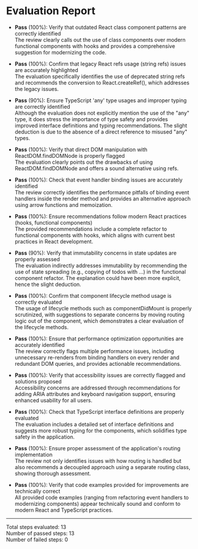 # Evaluation Report

- **Pass** (100%): Verify that outdated React class component patterns are correctly identified  
  The review clearly calls out the use of class components over modern functional components with hooks and provides a comprehensive suggestion for modernizing the code.

- **Pass** (100%): Confirm that legacy React refs usage (string refs) issues are accurately highlighted  
  The evaluation specifically identifies the use of deprecated string refs and recommends the conversion to React.createRef(), which addresses the legacy issues.

- **Pass** (90%): Ensure TypeScript 'any' type usages and improper typing are correctly identified  
  Although the evaluation does not explicitly mention the use of the "any" type, it does stress the importance of type safety and provides improved interface definitions and typing recommendations. The slight deduction is due to the absence of a direct reference to misused "any" types.

- **Pass** (100%): Verify that direct DOM manipulation with ReactDOM.findDOMNode is properly flagged  
  The evaluation clearly points out the drawbacks of using ReactDOM.findDOMNode and offers a sound alternative using refs.

- **Pass** (100%): Check that event handler binding issues are accurately identified  
  The review correctly identifies the performance pitfalls of binding event handlers inside the render method and provides an alternative approach using arrow functions and memoization.

- **Pass** (100%): Ensure recommendations follow modern React practices (hooks, functional components)  
  The provided recommendations include a complete refactor to functional components with hooks, which aligns with current best practices in React development.

- **Pass** (90%): Verify that immutability concerns in state updates are properly assessed  
  The evaluation indirectly addresses immutability by recommending the use of state spreading (e.g., copying of todos with ...) in the functional component refactor. The explanation could have been more explicit, hence the slight deduction.

- **Pass** (100%): Confirm that component lifecycle method usage is correctly evaluated  
  The usage of lifecycle methods such as componentDidMount is properly scrutinized, with suggestions to separate concerns by moving routing logic out of the component, which demonstrates a clear evaluation of the lifecycle methods.

- **Pass** (100%): Ensure that performance optimization opportunities are accurately identified  
  The review correctly flags multiple performance issues, including unnecessary re-renders from binding handlers on every render and redundant DOM queries, and provides actionable recommendations.

- **Pass** (100%): Verify that accessibility issues are correctly flagged and solutions proposed  
  Accessibility concerns are addressed through recommendations for adding ARIA attributes and keyboard navigation support, ensuring enhanced usability for all users.

- **Pass** (100%): Check that TypeScript interface definitions are properly evaluated  
  The evaluation includes a detailed set of interface definitions and suggests more robust typing for the components, which solidifies type safety in the application.

- **Pass** (100%): Ensure proper assessment of the application's routing implementation  
  The review not only identifies issues with how routing is handled but also recommends a decoupled approach using a separate routing class, showing thorough assessment.

- **Pass** (100%): Verify that code examples provided for improvements are technically correct  
  All provided code examples (ranging from refactoring event handlers to modernizing components) appear technically sound and conform to modern React and TypeScript practices.

---

Total steps evaluated: 13  
Number of passed steps: 13  
Number of failed steps: 0